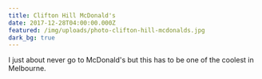 ```yaml
---
title: Clifton Hill McDonald's
date: 2017-12-28T04:00:00.000Z
featured: /img/uploads/photo-clifton-hill-mcdonalds.jpg
dark_bg: true
---
```

I just about never go to McDonald's but this has to be one of the coolest in Melbourne.
